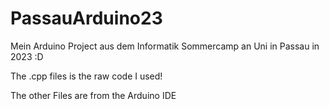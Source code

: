 # PassauArduino23
Mein Arduino Project aus dem Informatik Sommercamp an Uni in Passau 
in 2023 :D

The .cpp files is the raw code I used!

The other Files are from the Arduino IDE
